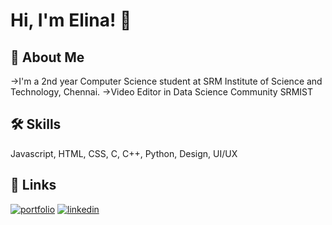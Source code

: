 # Hi, I'm Elina! 👋

  
## 🚀 About Me
->I'm a 2nd year Computer Science student at SRM Institute of Science and Technology, Chennai.
->Video Editor in Data Science Community SRMIST

  
## 🛠 Skills
Javascript, HTML, CSS, C, C++, Python, Design, UI/UX


  
## 🔗 Links
[![portfolio](https://img.shields.io/badge/my_portfolio-000?style=for-the-badge&logo=ko-fi&logoColor=white)](https://docs.google.com/presentation/d/e/2PACX-1vS1hzL7jSN8rzbSHIFslVrb9Q-W_RqYz3geXOp06thQBlbCZx2MvQCfJ7Jazfb2bQ/pub?start=false&loop=false&delayms=3000)
[![linkedin](https://img.shields.io/badge/linkedin-0A66C2?style=for-the-badge&logo=linkedin&logoColor=white)](https://www.linkedin.com/in/elina-singh-4841111b8/)


  
